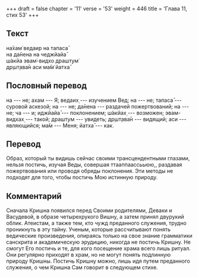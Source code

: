 +++
draft = false
chapter = '11'
verse = '53'
weight = 446
title = 'Глава 11, стих 53'
+++
## Текст

на̄хам̇ ведаир на тапаса̄  
на да̄нена на чеджйайа̄  
ш́акйа эвам̇-видхо драшт̣ум̇  
др̣шт̣ава̄н аси ма̄м̇ йатха̄

## Пословный перевод

на --- не; ахам --- Я; ведаих̣ --- изучением Вед; на --- не; тапаса̄ ---
суровой аскезой; на --- не; да̄нена --- раздачей пожертвований; на ---
не; ча --- и; иджйайа̄ --- поклонением; ш́акйах̣ --- возможен; эвам-видхах̣
--- такой; драшт̣ум --- увидеть; др̣шт̣ава̄н --- видящий; аси ---
являющийся; ма̄м --- Меня; йатха̄ --- как.

## Перевод

Образ, который ты видишь сейчас своими трансцендентными глазами, нельзя
постичь, изучая Веды, совершая ттааппаассььюю,, раздавая пожертвования
или проводя обряды поклонения. Эти методы не подходят для того, чтобы
постичь Мою истинную природу.

## Комментарий

Сначала Кришна появился перед Своими родителями, Деваки и Васудевой, в
образе четырехрукого Вишну, а затем принял двурукий облик. Атеистам, а
также тем, кто чужд преданного служения, трудно проникнуть в эту тайну.
Ученым, которые рассчитывают понять ведические произведения, опираясь
только на свое знание грамматики санскрита и академическую эрудицию,
никогда не постичь Кришну. Не смогут Его постичь и те, для кого
посещение храма всего лишь ритуал. Они регулярно приходят в храм, но не
могут понять подлинную природу Кришны. Постичь Кришну можно, лишь идя
путем преданного служения, о чем Кришна Сам говорит в следующем стихе.
